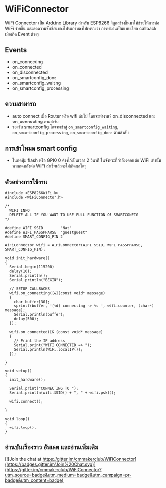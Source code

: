 # WiFiConnector

WiFi Connector เป็น Arduino Library สำหรับ ESP8266 ที่ถูกสร้างขึ้นมาให้ช่วยให้การต่อ WiFi ง่ายขึ้น และลดความซับซ้อนของโปรแกรมลงไปเพราะว่า การทำงานเป็นแบบเรียก callback เมื่อเกิด Event ต่างๆ

## Events

 - on_connecting
 - on_connected			
 - on_disconnected						
 - on_smartconfig_done				
 - on_smartconfig_waiting		
 - on_smartconfig_processing

## ความสามารถ

 - auto connect เมื่อ Router หรือ wifi ดับไป โดยจะทำงานที่ on_disconnected  และ on_connecting ตามลำดับ
 - รองรับ smartconfig โดยจะเข้าสู่ `on_smartconfig_waiting`, `on_smartconfig_processing`, `on_smartconfig_done` ตามลำดับ

## การเข้าโหมด smart config

 - ในกดปุ่ม flash หรือ GPIO 0 ค้างไว้เป็นเวลา 2 วินาที ในจังหวะที่กำลังงตอนต่อ WiFi เท่านั้น หากกดหลังต่อ WiFi สำเร็จแล้วจะไม่เกิดผลใดๆ

## ตัวอย่างการใช้งาน

	
	#include <ESP8266WiFi.h>
	#include <WiFiConnector.h>
	
	/*
	  WIFI INFO
	  DELETE ALL IF YOU WANT TO USE FULL FUNCTION OF SMARTCONFIG
	*/
	
	#define WIFI_SSID        "Nat"
	#define WIFI_PASSPHARSE  "guestguest"
	#define SMART_CONFIG_PIN 2
	
	WiFiConnector wifi = WiFiConnector(WIFI_SSID, WIFI_PASSPHARSE, SMART_CONFIG_PIN);
	
	void init_hardware()
	{
	  Serial.begin(115200);
	  delay(10);
	  Serial.println();
	  Serial.println("BEGIN");
	  
	  // SETUP CALLBACKS
	  wifi.on_connecting([&](const void* message)
	  {
	    char buffer[30];
	    sprintf(buffer, "[%d] connecting -> %s ", wifi.counter, (char*) message);
	    Serial.println(buffer);
	    delay(500);
	  });
	
	  wifi.on_connected([&](const void* message)
	  {
	    // Print the IP address
	    Serial.print("WIFI CONNECTED => ");
	    Serial.println(WiFi.localIP());
	  });
	
	}
	
	void setup()
	{
	  init_hardware();
	
	  Serial.print("CONNECTING TO ");
	  Serial.println(wifi.SSID() + ", " + wifi.psk());
	
	  wifi.connect();
	
	}
	
	void loop()
	{
	  wifi.loop();
	}

## อ่านบันเรื่องราว อัพเดต และอ่านเพิ่มเติม

[![Join the chat at https://gitter.im/cmmakerclub/WiFiConnector](https://badges.gitter.im/Join%20Chat.svg)](https://gitter.im/cmmakerclub/WiFiConnector?utm_source=badge&utm_medium=badge&utm_campaign=pr-badge&utm_content=badge)
